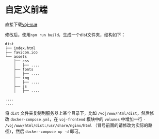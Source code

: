 # 自定义前端

直接下载[voj-vue](https://github.com/simplefanc/voj-vue)

修改后，使用`npm run build`，生成一个dist文件夹，结构如下：

```
dist
├── index.html
├── favicon.ico
└── assets
    ├── css
    │   ├── ....
    ├── fonts
    │   ├── ....
    ├── img
    │   ├── ....
    ├── js
    │   ├── ....

....
....
```

将 `dist` 文件夹复制到服务器上某个目录下，比如 `/voj/www/html/dist`，然后修改 `docker-compose.yml`，在 `voj-frontend` 模块中的 `volumes` 中增加一行 `- /voj/www/html/dist:/usr/share/nginx/html` （冒号前面的请修改为实际的路径），然后 `docker-compose up -d` 即可。
